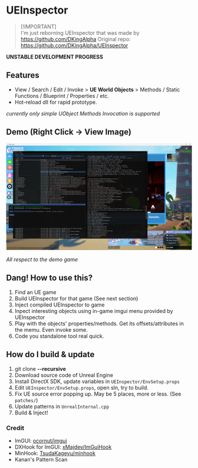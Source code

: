 # UEInspector

> [!IMPORTANT] \
> I'm just reborning UEInspector that was made by https://github.com/DKingAlpha
> Original repo: https://github.com/DKingAlpha/UEInspector 

**UNSTABLE DEVELOPMENT PROGRESS**

## Features

* View / Search / Edit / Invoke > **UE World Objects** > Methods / Static Functions / Blueprint / Properties / etc.
* Hot-reload dll for rapid prototype.

*currently only simple UObject Methods Invocation is supported*

## Demo (Right Click -> View Image)

![UEInspector Demo](demo.png)

*All respect to the demo game*

## Dang! How to use this?

1. Find an UE game
2. Build UEInspector for that game (See next section)
3. Inject compiled UEInspector to game
4. Inpect interesting objects using in-game imgui menu provided by UEInspector
5. Play with the objects' properties/methods. Get its offsets/attributes in the memu. Even invoke some.
6. Code you standalone tool real quick.


## How do I build & update

1. git clone **--recursive** <THIS REPO>
2. Download source code of Unreal Engine
3. Install DirectX SDK, update variables in `UEInspector/EnvSetup.props`
4. Edit `UEInspector/EnvSetup.props`, open sln, try to build.
5. Fix UE source error popping up. May be 5 places, more or less. (See `patches/`)
6. Update patterns in `UnrealInternal.cpp`
7. Build & Inject!


### Credit

- ImGUI: [ocornut/imgui](https://github.com/ocornut/imgui)
- DXHook for ImGUI: [xMajdev/ImGuiHook](https://www.unknowncheats.me/forum/d3d-tutorials-and-source/457178-imgui-hook-directx12-directx11-directx9-x64-x86.html)
- MinHook: [TsudaKageyu/minhook](https://github.com/TsudaKageyu/minhook)
- Kanan's Pattern Scan
